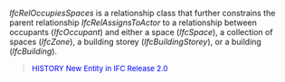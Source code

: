 ﻿_IfcRelOccupiesSpaces_ is a relationship class that further constrains the parent relationship _IfcRelAssignsToActor_ to a relationship between occupants (_IfcOccupant_) and either a space (_IfcSpace_), a collection of spaces (_IfcZone_), a building storey (_IfcBuildingStorey_), or a building (_IfcBuilding_).

> <font color="#0000FF" size="-1">HISTORY New Entity in IFC
		Release 2.0 </font>
